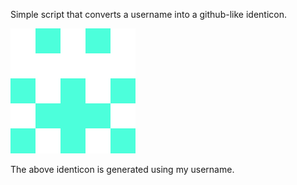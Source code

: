 Simple script that converts a username into a github-like identicon.

![alt text](identicon.png "Convert joshddunn to an identicon.")

The above identicon is generated using my username.
